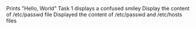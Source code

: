 Prints "Hello, World"
Task 1 displays a confused smiley
Display the content of /etc/passwd file
Displayed the content of /etc/passwd and /etc/hosts files
